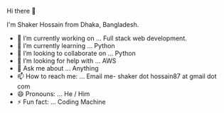 Hi there 👋

I'm Shaker Hossain
from Dhaka, Bangladesh.


- 🔭 I’m currently working on ... Full stack web development.
- 🌱 I’m currently learning ... Python
- 👯 I’m looking to collaborate on ... Python
- 🤔 I’m looking for help with ... AWS
- 💬 Ask me about ... Anything
- 📫 How to reach me: ... Email me- shaker dot hossain87 at gmail dot com
- 😄 Pronouns: ... He / Him
- ⚡ Fun fact: ... Coding Machine

